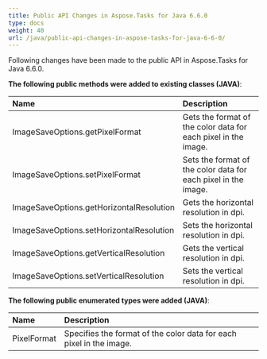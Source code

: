 ```yaml
---
title: Public API Changes in Aspose.Tasks for Java 6.6.0
type: docs
weight: 40
url: /java/public-api-changes-in-aspose-tasks-for-java-6-6-0/
---
```


Following changes have been made to the public API in Aspose.Tasks for Java 6.6.0.

**The following public methods were added to existing classes (JAVA)**:

|**Name**|**Description**|
| :- | :- |
|ImageSaveOptions.getPixelFormat|Gets the format of the color data for each pixel in the image.|
|ImageSaveOptions.setPixelFormat|Sets the format of the color data for each pixel in the image.|
|ImageSaveOptions.getHorizontalResolution|Gets the horizontal resolution in dpi.|
|ImageSaveOptions.setHorizontalResolution|Sets the horizontal resolution in dpi.|
|ImageSaveOptions.getVerticalResolution|Gets the vertical resolution in dpi.|
|ImageSaveOptions.setVerticalResolution|Sets the vertical resolution in dpi.|
**The following public enumerated types were added (JAVA)**:

|**Name**|**Description**|
| :- | :- |
|PixelFormat|Specifies the format of the color data for each pixel in the image.|


